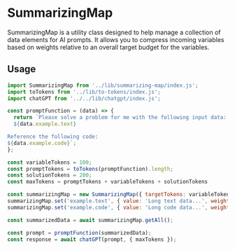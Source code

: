 # SummarizingMap

SummarizingMap is a utility class designed to help manage a collection of data elements for AI prompts. It allows you to compress incoming variables based on weights relative to an overall target budget for the variables.

## Usage

```javascript
import SummarizingMap from '../lib/summarizing-map/index.js';
import toTokens from '../lib/to-tokens/index.js';
import chatGPT from '../../lib/chatgpt/index.js';

const promptFunction = (data) => {
  return `Please solve a problem for me with the following input data:
  ${data.example.text}

Reference the following code:
${data.example.code}`;
};

const variableTokens = 100;
const promptTokens = toTokens(promptFunction).length;
const solutionTokens = 200;
const maxTokens = promptTokens + variableTokens + solutionTokens

const summarizingMap = new SummarizingMap({ targetTokens: variableTokens });
summarizingMap.set('example.text', { value: 'Long text data...', weight: 1, type: 'text' });
summarizingMap.set('example.code', { value: 'Long code data...', weight: 0.5, type: 'code' });

const summarizedData = await summarizingMap.getAll();

const prompt = promptFunction(summarizedData);
const response = await chatGPT(prompt, { maxTokens });
```
